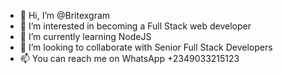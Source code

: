 - 👋 Hi, I’m @Britexgram
- 👀 I’m interested in becoming a Full Stack web developer
- 🌱 I’m currently learning NodeJS
- 💞️ I’m looking to collaborate with Senior Full Stack Developers
- 📫 You can reach me on WhatsApp +2349033215123

<!---
Britexgram/Britexgram is a ✨ special ✨ repository because its `README.md` (this file) appears on your GitHub profile.
You can click the Preview link to take a look at your changes.
--->
